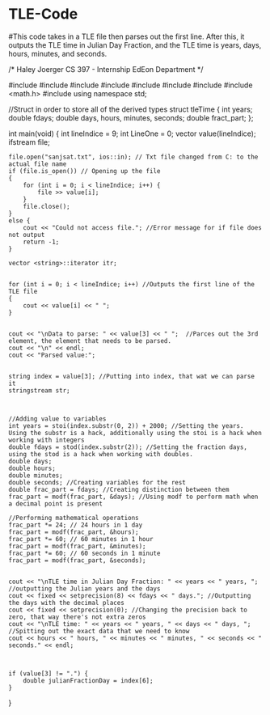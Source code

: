 # TLE-Code
#This code takes in a TLE file then parses out the first line. After this, it outputs the TLE time in Julian Day Fraction, and the TLE
time is years, days, hours, minutes, and seconds.

/*
Haley Joerger
CS 397 - Internship
EdEon Department
*/



#include <iostream>
#include <string>
#include <vector>
#include <sstream>
#include <chrono>
#include <iomanip>
#include <fstream>
#include <math.h>
#include <algorithm>
using namespace std;


//Struct in order to store all of the derived types
struct tleTime {
    int years;
    double fdays;
    double days, hours, minutes, seconds;
    double fract_part;
};


int main(void) {
    int lineIndice = 9;
    int LineOne = 0;
    vector<string> value(lineIndice);
    ifstream file;

    file.open("sanjsat.txt", ios::in); // Txt file changed from C: to the actual file name
    if (file.is_open()) // Opening up the file
    {
        for (int i = 0; i < lineIndice; i++) {
            file >> value[i];
        }
        file.close();
    }
    else {
        cout << "Could not access file."; //Error message for if file does not output
        return -1;
    }

    vector <string>::iterator itr;

    
    for (int i = 0; i < lineIndice; i++) //Outputs the first line of the TLE file
    {
        cout << value[i] << " "; 
    }


    cout << "\nData to parse: " << value[3] << " ";  //Parces out the 3rd element, the element that needs to be parsed.
    cout << "\n" << endl;
    cout << "Parsed value:";

   
    string index = value[3]; //Putting into index, that wat we can parse it
    stringstream str;
 
    
 
    //Adding value to variables
    int years = stoi(index.substr(0, 2)) + 2000; //Setting the years. Using the substr is a hack, additionally using the stoi is a hack when working with integers
    double fdays = stod(index.substr(2)); //Setting the fraction days, using the stod is a hack when working with doubles.
    double days;
    double hours;
    double minutes;
    double seconds; //Creating variables for the rest
    double frac_part = fdays; //Creating distinction between them
    frac_part = modf(frac_part, &days); //Using modf to perform math when a decimal point is present

    //Performing mathematical operations
    frac_part *= 24; // 24 hours in 1 day
    frac_part = modf(frac_part, &hours);
    frac_part *= 60; // 60 minutes in 1 hour
    frac_part = modf(frac_part, &minutes);
    frac_part *= 60; // 60 seconds in 1 minute
    frac_part = modf(frac_part, &seconds);
                

    cout << "\nTLE time in Julian Day Fraction: " << years << " years, "; //outputting the Julian years and the days
    cout << fixed << setprecision(8) << fdays << " days."; //Outputting the days with the decimal places
    cout << fixed << setprecision(0); //Changing the precision back to zero, that way there's not extra zeros
    cout << "\nTLE time: " << years << " years, " << days << " days, "; //Spitting out the exact data that we need to know
    cout << hours << " hours, " << minutes << " minutes, " << seconds << " seconds." << endl; 



    if (value[3] != ".") {
        double julianFractionDay = index[6];
    }
}




